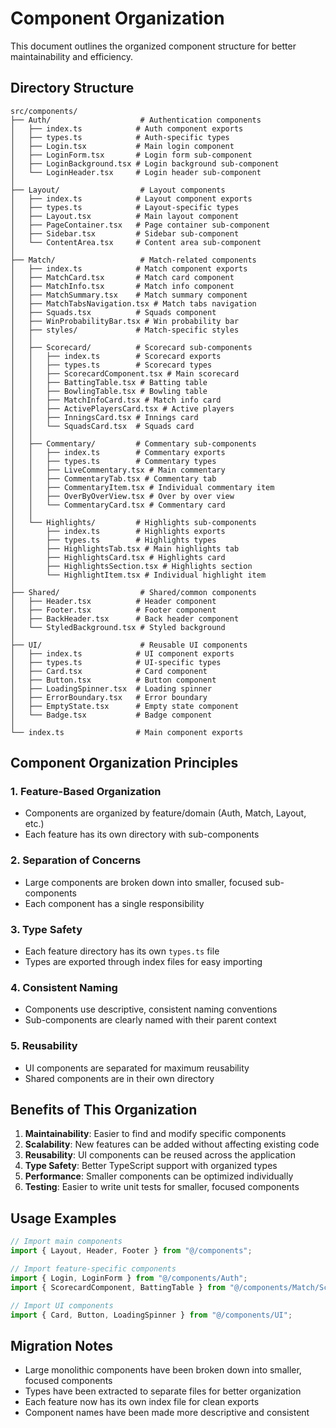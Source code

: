 # Component Organization

This document outlines the organized component structure for better maintainability and efficiency.

## Directory Structure

```
src/components/
├── Auth/                    # Authentication components
│   ├── index.ts            # Auth component exports
│   ├── types.ts            # Auth-specific types
│   ├── Login.tsx           # Main login component
│   ├── LoginForm.tsx       # Login form sub-component
│   ├── LoginBackground.tsx # Login background sub-component
│   └── LoginHeader.tsx     # Login header sub-component
│
├── Layout/                  # Layout components
│   ├── index.ts            # Layout component exports
│   ├── types.ts            # Layout-specific types
│   ├── Layout.tsx          # Main layout component
│   ├── PageContainer.tsx   # Page container sub-component
│   ├── Sidebar.tsx         # Sidebar sub-component
│   └── ContentArea.tsx     # Content area sub-component
│
├── Match/                   # Match-related components
│   ├── index.ts            # Match component exports
│   ├── MatchCard.tsx       # Match card component
│   ├── MatchInfo.tsx       # Match info component
│   ├── MatchSummary.tsx    # Match summary component
│   ├── MatchTabsNavigation.tsx # Match tabs navigation
│   ├── Squads.tsx          # Squads component
│   ├── WinProbabilityBar.tsx # Win probability bar
│   ├── styles/             # Match-specific styles
│   │
│   ├── Scorecard/          # Scorecard sub-components
│   │   ├── index.ts        # Scorecard exports
│   │   ├── types.ts        # Scorecard types
│   │   ├── ScorecardComponent.tsx # Main scorecard
│   │   ├── BattingTable.tsx # Batting table
│   │   ├── BowlingTable.tsx # Bowling table
│   │   ├── MatchInfoCard.tsx # Match info card
│   │   ├── ActivePlayersCard.tsx # Active players
│   │   ├── InningsCard.tsx # Innings card
│   │   └── SquadsCard.tsx  # Squads card
│   │
│   ├── Commentary/         # Commentary sub-components
│   │   ├── index.ts        # Commentary exports
│   │   ├── types.ts        # Commentary types
│   │   ├── LiveCommentary.tsx # Main commentary
│   │   ├── CommentaryTab.tsx # Commentary tab
│   │   ├── CommentaryItem.tsx # Individual commentary item
│   │   ├── OverByOverView.tsx # Over by over view
│   │   └── CommentaryCard.tsx # Commentary card
│   │
│   └── Highlights/         # Highlights sub-components
│       ├── index.ts        # Highlights exports
│       ├── types.ts        # Highlights types
│       ├── HighlightsTab.tsx # Main highlights tab
│       ├── HighlightsCard.tsx # Highlights card
│       ├── HighlightsSection.tsx # Highlights section
│       └── HighlightItem.tsx # Individual highlight item
│
├── Shared/                  # Shared/common components
│   ├── Header.tsx          # Header component
│   ├── Footer.tsx          # Footer component
│   ├── BackHeader.tsx      # Back header component
│   └── StyledBackground.tsx # Styled background
│
├── UI/                      # Reusable UI components
│   ├── index.ts            # UI component exports
│   ├── types.ts            # UI-specific types
│   ├── Card.tsx            # Card component
│   ├── Button.tsx          # Button component
│   ├── LoadingSpinner.tsx  # Loading spinner
│   ├── ErrorBoundary.tsx   # Error boundary
│   ├── EmptyState.tsx      # Empty state component
│   └── Badge.tsx           # Badge component
│
└── index.ts                # Main component exports
```

## Component Organization Principles

### 1. **Feature-Based Organization**

- Components are organized by feature/domain (Auth, Match, Layout, etc.)
- Each feature has its own directory with sub-components

### 2. **Separation of Concerns**

- Large components are broken down into smaller, focused sub-components
- Each component has a single responsibility

### 3. **Type Safety**

- Each feature directory has its own `types.ts` file
- Types are exported through index files for easy importing

### 4. **Consistent Naming**

- Components use descriptive, consistent naming conventions
- Sub-components are clearly named with their parent context

### 5. **Reusability**

- UI components are separated for maximum reusability
- Shared components are in their own directory

## Benefits of This Organization

1. **Maintainability**: Easier to find and modify specific components
2. **Scalability**: New features can be added without affecting existing code
3. **Reusability**: UI components can be reused across the application
4. **Type Safety**: Better TypeScript support with organized types
5. **Performance**: Smaller components can be optimized individually
6. **Testing**: Easier to write unit tests for smaller, focused components

## Usage Examples

```typescript
// Import main components
import { Layout, Header, Footer } from "@/components";

// Import feature-specific components
import { Login, LoginForm } from "@/components/Auth";
import { ScorecardComponent, BattingTable } from "@/components/Match/Scorecard";

// Import UI components
import { Card, Button, LoadingSpinner } from "@/components/UI";
```

## Migration Notes

- Large monolithic components have been broken down into smaller, focused components
- Types have been extracted to separate files for better organization
- Each feature now has its own index file for clean exports
- Component names have been made more descriptive and consistent
